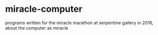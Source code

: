 # miracle-computer
programs written for the miracle marathon at serpentine gallery in 2016, about the computer as miracle
